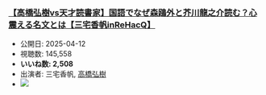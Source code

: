 ### [【高橋弘樹vs天才読書家】国語でなぜ森鴎外と芥川龍之介読む？心震える名文とは【三宅香帆inReHacQ】](https://www.youtube.com/watch?v=XMCys46muUI)
-   公開日: 2025-04-12
-   視聴数: 145,558
-   **いいね数: 2,508**
-   出演者: 三宅香帆, [高橋弘樹](/rehacq_fan/people/高橋弘樹 "wikilink")
- [![](https://img.youtube.com/vi/XMCys46muUI/hqdefault.jpg)](https://www.youtube.com/watch?v=XMCys46muUI)
